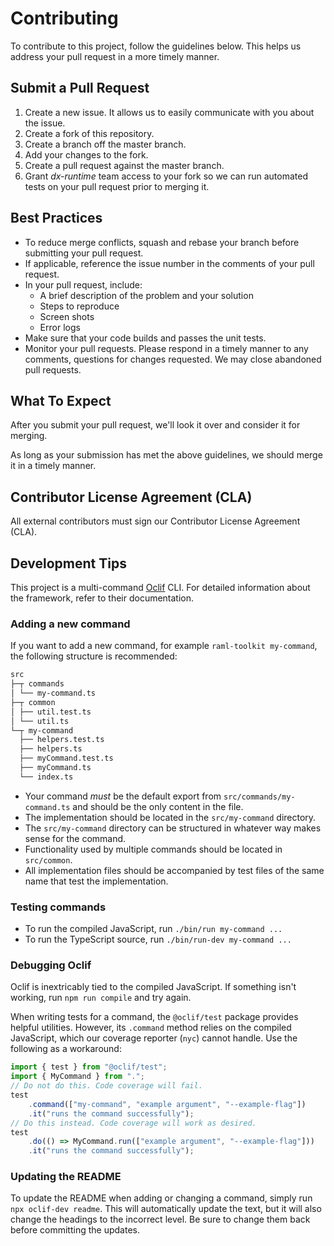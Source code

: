 # Contributing

To contribute to this project, follow the guidelines below. This helps us address your pull request in a more timely manner.

## Submit a Pull Request

  1. Create a new issue. It allows us to easily communicate with you about the issue.
  2. Create a fork of this repository.
  3. Create a branch off the master branch.
  4. Add your changes to the fork.
  5. Create a pull request against the master branch.
  6. Grant _dx-runtime_ team access to your fork so we can run automated tests on your pull request prior to merging it.

## Best Practices

* To reduce merge conflicts, squash and rebase your branch before submitting your pull request.
* If applicable, reference the issue number in the comments of your pull request.
* In your pull request, include:
  * A brief description of the problem and your solution
  * Steps to reproduce
  * Screen shots
  * Error logs
* Make sure that your code builds and passes the unit tests.
* Monitor your pull requests. Please respond in a timely manner to any comments, questions for changes requested. We may close abandoned pull requests.

## What To Expect

After you submit your pull request, we'll look it over and consider it for merging.

As long as your submission has met the above guidelines, we should merge it in a timely manner.

## Contributor License Agreement (CLA)

All external contributors must sign our Contributor License Agreement (CLA).

## Development Tips

This project is a multi-command [Oclif](https://oclif.io/) CLI. For detailed information about the framework, refer to their documentation.

### Adding a new command

If you want to add a new command, for example `raml-toolkit my-command`, the following structure is recommended:

```txt
src
├─┬ commands
│ └── my-command.ts
├─┬ common
│ ├── util.test.ts
│ └── util.ts
└─┬ my-command
  ├── helpers.test.ts
  ├── helpers.ts
  ├── myCommand.test.ts
  ├── myCommand.ts
  └── index.ts
```

* Your command _must_ be the default export from `src/commands/my-command.ts` and should be the only content in the file.
* The implementation should be located in the `src/my-command` directory.
* The `src/my-command` directory can be structured in whatever way makes sense for the command.
* Functionality used by multiple commands should be located in `src/common`.
* All implementation files should be accompanied by test files of the same name that test the implementation.

### Testing commands

* To run the compiled JavaScript, run `./bin/run my-command ...`
* To run the TypeScript source, run `./bin/run-dev my-command ...`

### Debugging Oclif

Oclif is inextricably tied to the compiled JavaScript. If something isn't working, run `npm run compile` and try again.

When writing tests for a command, the `@oclif/test` package provides helpful utilities. However, its `.command` method relies on the compiled JavaScript, which our coverage reporter (`nyc`) cannot handle. Use the following as a workaround:

```typescript
import { test } from "@oclif/test";
import { MyCommand } from ".";
// Do not do this. Code coverage will fail.
test
    .command(["my-command", "example argument", "--example-flag"])
    .it("runs the command successfully");
// Do this instead. Code coverage will work as desired.
test
    .do(() => MyCommand.run(["example argument", "--example-flag"]))
    .it("runs the command successfully");
```

### Updating the README

To update the README when adding or changing a command, simply run `npx oclif-dev readme`. This will automatically update the text, but it will also change the headings to the incorrect level. Be sure to change them back before committing the updates.
